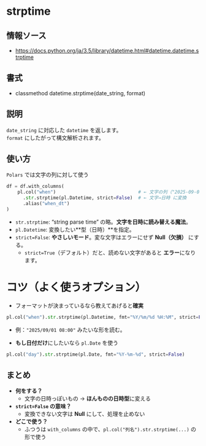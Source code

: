 # strptime

## 情報ソース
- https://docs.python.org/ja/3.5/library/datetime.html#datetime.datetime.strptime

## 書式
- classmethod datetime.strptime(date_string, format)

## 説明
`date_string` に対応した `datetime` を返します。  
`format` にしたがって構文解析されます。  

## 使い方
`Polars` では文字の列に対して使う  
```python
df = df.with_columns(
    pl.col("when")                              # ← 文字の列（"2025-09-01 08:00" など）
      .str.strptime(pl.Datetime, strict=False)  # ← 文字→日時 に変換
      .alias("when_dt")
)
```
- `str.strptime`: “string parse time” の略。**文字を日時に読み替える魔法**。
- `pl.Datetime`: 変換したい**型（日時）**を指定。
- `strict=False`: **やさしいモード**。変な文字はエラーにせず **Null（欠損）** にする。
    - `strict=True`（デフォルト）だと、読めない文字があると **エラー**になります。

# コツ（よく使うオプション）
- フォーマットが決まっているなら教えてあげると**確実**
```python
pl.col("when").str.strptime(pl.Datetime, fmt="%Y/%m/%d %H:%M", strict=False)
```
- 例：`"2025/09/01 08:00"` みたいな形を読む。

- **もし日付だけ**にしたいなら `pl.Date` を使う
```python
pl.col("day").str.strptime(pl.Date, fmt="%Y-%m-%d", strict=False)
```

## まとめ
- **何をする？**
    - 文字の日時っぽいもの → **ほんものの日時型**に変える
- **`strict=False` の意味？**
    - 変換できない文字は **Null** にして、処理を止めない
- **どこで使う？**
    - ふつうは `with_columns` の中で、`pl.col("列名").str.strptime(...)` の形で使う